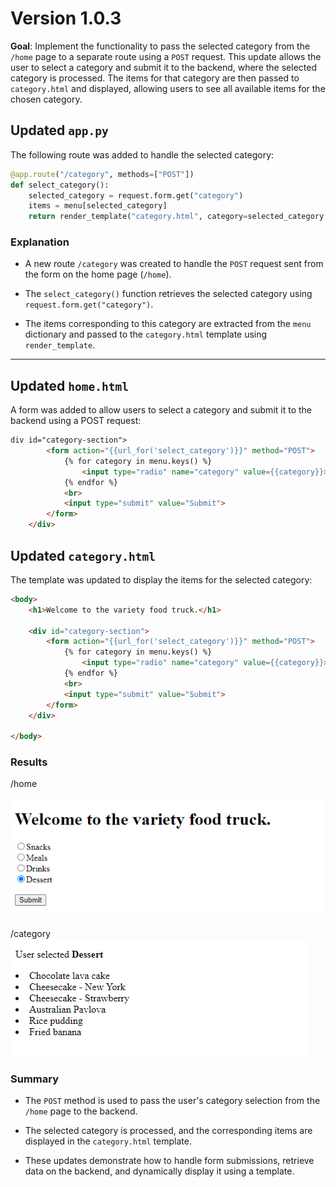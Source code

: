 # Version 1.0.3

**Goal**:  Implement the functionality to pass the selected category from the `/home` page to a separate route using a `POST` request. This update allows the user to select a category and submit it to the backend, where the selected category is processed. The items for that category are then passed to `category.html` and displayed, allowing users to see all available items for the chosen category.

## Updated `app.py`

The following route was added to handle the selected category:

```python
@app.route("/category", methods=["POST"])
def select_category():
    selected_category = request.form.get("category")
    items = menu[selected_category]
    return render_template("category.html", category=selected_category, items=items)
```

### Explanation

- A new route `/category` was created to handle the `POST` request sent from the form on the home page (`/home`).

- The `select_category()` function retrieves the selected category using `request.form.get("category")`.

- The items corresponding to this category are extracted from the `menu` dictionary and passed to the `category.html` template using `render_template`.

---

## Updated `home.html`

A form was added to allow users to select a category and submit it to the backend using a POST request:

```html
div id="category-section">
        <form action="{{url_for('select_category')}}" method="POST">
            {% for category in menu.keys() %}
                <input type="radio" name="category" value={{category}}>{{category}}<br>
            {% endfor %}
            <br>
            <input type="submit" value="Submit">
        </form>    
    </div>
```

## Updated `category.html`

The template was updated to display the items for the selected category:

```html
<body>
    <h1>Welcome to the variety food truck.</h1>

    <div id="category-section">
        <form action="{{url_for('select_category')}}" method="POST">
            {% for category in menu.keys() %}
                <input type="radio" name="category" value={{category}}>{{category}}<br>
            {% endfor %}
            <br>
            <input type="submit" value="Submit">
        </form>    
    </div>
 
</body>
```

### Results

/home

![v-1-0-3-home](./images/v-1-0-3_home.png)

/category
![v-1-0-3-category](./images/v-1-0-3_category.png)

### Summary

- The `POST` method is used to pass the user's category selection from the `/home` page to the backend.

- The selected category is processed, and the corresponding items are displayed in the `category.html` template.

- These updates demonstrate how to handle form submissions, retrieve data on the backend, and dynamically display it using a template.